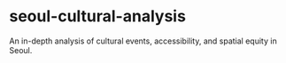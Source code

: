 # seoul-cultural-analysis
An in-depth analysis of cultural events, accessibility, and spatial equity in Seoul.
